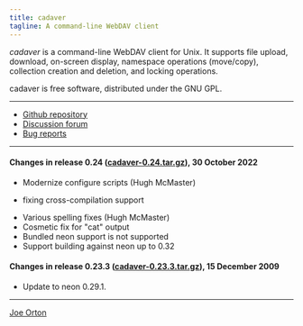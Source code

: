 ```yaml
---
title: cadaver
tagline: A command-line WebDAV client
---
```


_cadaver_ is a command-line WebDAV client for Unix. It supports file
upload, download, on-screen display, namespace operations (move/copy),
collection creation and deletion, and locking operations.

cadaver is free software, distributed under the GNU GPL. 

* * *

*   [Github repository](https://github.com/notroj/cadaver)
*   [Discussion forum](https://github.com/notroj/cadaver/discussions)
*   [Bug reports](https://github.com/notroj/cadaver/issues)

* * *

#### Changes in release 0.24 ([cadaver-0.24.tar.gz](cadaver-0.24.tar.gz)), 30 October 2022

* Modernize configure scripts (Hugh McMaster)
 - fixing cross-compilation support
* Various spelling fixes (Hugh McMaster)
* Cosmetic fix for "cat" output
* Bundled neon support is not supported
* Support building against neon up to 0.32

#### Changes in release 0.23.3 ([cadaver-0.23.3.tar.gz](cadaver-0.23.3.tar.gz)), 15 December 2009

* Update to neon 0.29.1.

* * *

[Joe Orton](mailto:joe@manyfish.co.uk)
